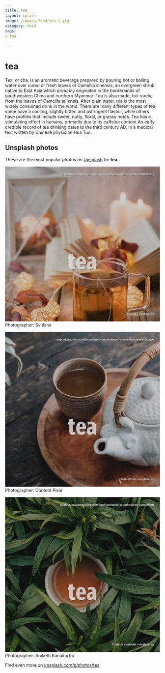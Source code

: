 ```yaml
---
title: tea
layout: splash
image: /images/food/tea.1.jpg
category: food
tags:
- tea

---
```

# tea

Tea, or cha, is an aromatic beverage prepared by pouring hot or boiling water over cured or fresh  leaves of Camellia sinensis, an evergreen shrub native to East Asia which probably originated in  the borderlands of southwestern China and northern Myanmar. Tea is also made, but rarely, from the leaves of Camellia taliensis. After plain water, tea is the most widely consumed drink in the world. There are many different types of tea; some have a cooling, slightly bitter, and astringent  flavour, while others have profiles that include sweet, nutty, floral, or grassy notes. Tea has a stimulating effect in humans, primarily due to its caffeine content.An early credible  record of tea drinking dates to the third century AD, in a medical text written by Chinese  physician Hua Tuo. 

 
## Unsplash photos
These are the most popular photos on [Unsplash](https://unsplash.com) for **tea**.
 
![tea](/images/food/tea.1.jpg)
Photographer:  Svitlana
 
![tea](/images/food/tea.2.jpg)
Photographer:  Content Pixie
 
![tea](/images/food/tea.3.jpg)
Photographer:  Aniketh Kanukurthi
 
Find even more on [unsplash.com/s/photos/tea](https://unsplash.com/s/photos/tea)
 
